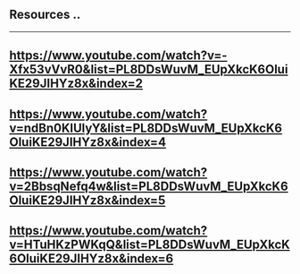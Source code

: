 ## Resources ..

---

## https://www.youtube.com/watch?v=-Xfx53vVvR0&list=PL8DDsWuvM_EUpXkcK6OluiKE29JIHYz8x&index=2

## https://www.youtube.com/watch?v=ndBn0KIUlyY&list=PL8DDsWuvM_EUpXkcK6OluiKE29JIHYz8x&index=4

## https://www.youtube.com/watch?v=2BbsqNefq4w&list=PL8DDsWuvM_EUpXkcK6OluiKE29JIHYz8x&index=5

## https://www.youtube.com/watch?v=HTuHKzPWKqQ&list=PL8DDsWuvM_EUpXkcK6OluiKE29JIHYz8x&index=6
